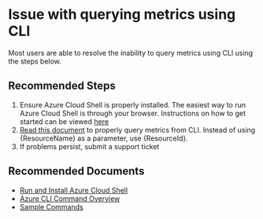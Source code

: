 <properties
  pagetitle="Issue with querying metrics using CLI"
  service=""
  resource=""
  ms.author="riroloff"
  selfhelptype="Generic"
  supporttopicids="32684741"
  productpesids="16250"
  cloudenvironments="public, fairfax, mooncake, blackforest, ussec, usnat"
  articleid="920dd87f-d505-47e7-86e7-b7a7ce98dfc7"
  ownershipid="AzureMonitoring_AzureMetrics" />
# Issue with querying metrics using CLI
Most users are able to resolve the inability to query metrics using CLI using the steps below.

## **Recommended Steps**

1. Ensure Azure Cloud Shell is properly installed. The easiest way to run Azure Cloud Shell is through your browser. Instructions on how to get started can be viewed [here]( https://docs.microsoft.com/cli/azure/get-started-with-azure-cli?view=azure-cli-latest)
2. [Read this document](https://docs.microsoft.com/cli/azure/get-started-with-azure-cli?view=azure-cli-latest) to properly query metrics from CLI. Instead of using {ResourceName} as a parameter, use {ResourceId}.
3. If problems persist, submit a support ticket
	
## **Recommended Documents**

* [Run and Install Azure Cloud Shell](https://docs.microsoft.com/cli/azure/get-started-with-azure-cli?view=azure-cli-latest)
* [Azure CLI Command Overview](https://docs.microsoft.com/cli/azure/reference-index?view=azure-cli-latest)
* [Sample Commands](https://docs.microsoft.com/cli/azure/monitor/metrics?view=azure-cli-latest)
